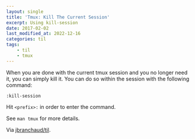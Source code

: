 ```yaml
---
layout: single
title: 'Tmux: Kill The Current Session'
excerpt: Using kill-session
date: 2017-02-02
last_modified_at: 2022-12-16
categories: til
tags:
    - til
    - tmux
---
```


When you are done with the current tmux session and you no longer need it,
you can simply kill it. You can do so within the session with the following
command:

```tmux
:kill-session
```

Hit `<prefix>:` in order to enter the command.

See `man tmux` for more details.

Via [jbranchaud/til](https://github.com/jbranchaud/til).
